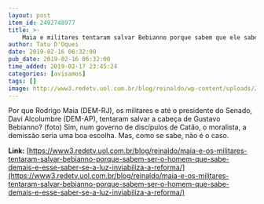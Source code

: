 ```yaml
---
layout: post
item_id: 2492748977
title: >-
    Maia e militares tentaram salvar Bebianno porque sabem que ele sabe demais, e esse saber, se à luz, inviabiliza a reforma
author: Tatu D'Oquei
date: 2019-02-16 06:32:00
pub_date: 2019-02-16 06:32:00
time_added: 2019-02-17 23:45:24
categories: [avisamos]
tags: []
image: http://www3.redetv.uol.com.br/blog/reinaldo/wp-content/uploads/2018/10/bebianno-um-dos-bracos-de-bolsonaro-ja-se-apresenta-para-ministerio-da-justica-embora-evidencie-ignorar-regra-elementar-da-democracia.jpg
---
```


Por que Rodrigo Maia (DEM-RJ), os militares e até o presidente do Senado, Davi Alcolumbre (DEM-AP), tentaram salvar a cabeça de Gustavo Bebianno? (foto) Sim, num governo de discípulos de Catão, o moralista, a demissão seria uma boa escolha. Mas, como se sabe, não é o caso.

**Link:** [https://www3.redetv.uol.com.br/blog/reinaldo/maia-e-os-militares-tentaram-salvar-bebianno-porque-sabem-ser-o-homem-que-sabe-demais-e-esse-saber-se-a-luz-inviabiliza-a-reforma/](https://www3.redetv.uol.com.br/blog/reinaldo/maia-e-os-militares-tentaram-salvar-bebianno-porque-sabem-ser-o-homem-que-sabe-demais-e-esse-saber-se-a-luz-inviabiliza-a-reforma/)

